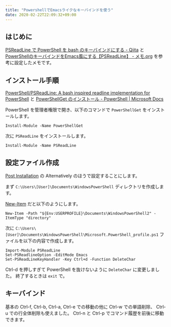 ```yaml
---
title: "PowershellでEmacsライクなキーバインドを使う"
date: 2020-02-22T22:09:32+09:00
---
```


## はじめに

[PSReadLine で PowerShell を bash のキーバインドにする - Qiita](https://qiita.com/StoneDot/items/c9f4178be53aebea696e) と [PowerShellのキーバインドをEmacs風にする【PSReadLine】 - メモ.org](https://maskaw.hatenablog.com/entry/2019/02/08/193256) を参考に設定したメモです。

## インストール手順

[PowerShell/PSReadLine: A bash inspired readline implementation for PowerShell](https://github.com/PowerShell/PSReadLine) と [PowerShellGet のインストール - PowerShell | Microsoft Docs](https://docs.microsoft.com/ja-jp/powershell/scripting/gallery/installing-psget?view=powershell-7)

PowerShell を管理者権限で開き、以下のコマンドで `PowerShellGet` をインストールします。

```
Install-Module -Name PowerShellGet
```

次に `PSReadLine` をインストールします。

```
Install-Module -Name PSReadLine
```

## 設定ファイル作成

[Post Installation](https://github.com/PowerShell/PSReadLine#post-installation) の Alternatively のほうで設定することにします。

まず `C:\Users\[User]\Documents\WindowsPowerShell` ディレクトリを作成します。

[New-Item](https://docs.microsoft.com/en-us/powershell/module/microsoft.powershell.management/new-item?view=powershell-7) だと以下のようにします。

```
New-Item -Path "${Env:USERPROFILE}\Documents\WindowsPowerShell2" -ItemType "directory"
```

次に `C:\Users\[User]\Documents\WindowsPowerShell\Microsoft.PowerShell_profile.ps1` ファイルを以下の内容で作成します。

```
Import-Module PSReadLine
Set-PSReadlineOption -EditMode Emacs
Set-PSReadLineKeyHandler -Key Ctrl+d -Function DeleteChar
```

Ctrl-d を押しすぎて PowerShell を抜けないように `DeleteChar` に変更しました。
終了するときは `exit` で。

## キーバインド

基本の Ctrl-f, Ctrl-b, Ctrl-a, Ctrl-e での移動の他に Ctrl-w での単語削除、 Ctrl-u での行全体削除も使えました。
Ctrl-n と Ctrl-p でコマンド履歴を前後に移動できます。
